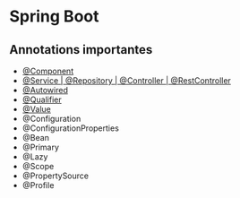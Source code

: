 # Spring Boot  

## Annotations importantes
- [@Component](./anotacao-component.md)
- [@Service | @Repository | @Controller | @RestController](./especificacoes-component.md)
- [@Autowired](./anotacao-autowired.md)
- [@Qualifier](./anotacao-qualifier.md)
- [@Value](./anotacao-value.md)
- @Configuration
- @ConfigurationProperties
- @Bean
- @Primary
- @Lazy
- @Scope
- @PropertySource
- @Profile
